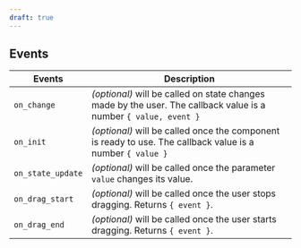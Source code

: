 ```yaml
---
draft: true
---
```


## Events

| Events            | Description                                                                                                      |
| ----------------- | ---------------------------------------------------------------------------------------------------------------- |
| `on_change`       | _(optional)_ will be called on state changes made by the user. The callback value is a number `{ value, event }` |
| `on_init`         | _(optional)_ will be called once the component is ready to use. The callback value is a number `{ value }`       |
| `on_state_update` | _(optional)_ will be called once the parameter `value` changes its value.                                        |
| `on_drag_start`   | _(optional)_ will be called once the user stops dragging. Returns `{ event }`.                                   |
| `on_drag_end`     | _(optional)_ will be called once the user starts dragging. Returns `{ event }`.                                  |
